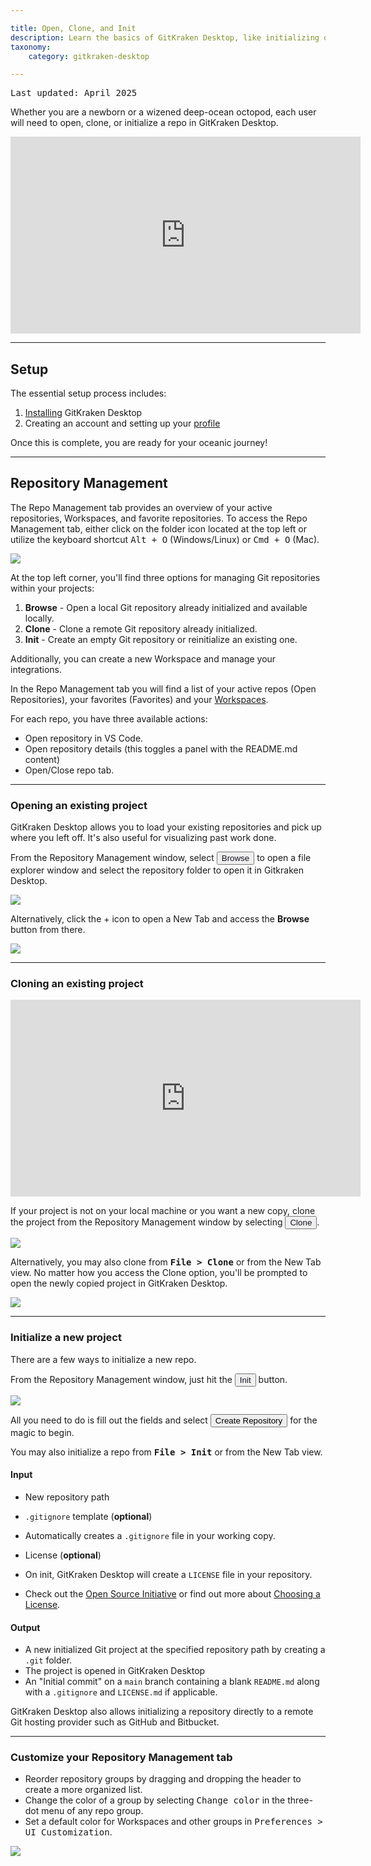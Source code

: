 ```yaml
---

title: Open, Clone, and Init
description: Learn the basics of GitKraken Desktop, like initializing or cloning projects!
taxonomy:
    category: gitkraken-desktop

---
```

<kbd>Last updated: April 2025</kbd>

Whether you are a newborn or a wizened deep-ocean octopod, each user will need to open, clone, or initialize a repo in GitKraken Desktop.

<div class='embed-container embed-container--16-9'>
    <iframe width='560' height='315' src='https://www.youtube.com/embed/8uxrA56VJgY?rel=0&vq=hd1080' frameborder='0' allowfullscreen></iframe>
</div>

***
## Setup
The essential setup process includes:

1. [Installing](/gitkraken-desktop/how-to-install) GitKraken Desktop
2. Creating an account and setting up your [profile](/gitkraken-desktop/profiles)

Once this is complete, you are ready for your oceanic journey!

***
## Repository Management

The Repo Management tab provides an overview of your active repositories, Workspaces, and favorite repositories. To access the Repo Management tab, either click on the folder icon located at the top left or utilize the keyboard shortcut <kbd>Alt + O</kbd> (Windows/Linux) or <kbd>Cmd + O</kbd> (Mac).

<img src='/wp-content/uploads/repo-mgmt-2025.png' class="help-center-img img-bordered">

At the top left corner, you'll find three options for managing Git repositories within your projects:

1. **Browse** - Open a local Git repository already initialized and available locally.
2. **Clone** - Clone a remote Git repository already initialized.
3. **Init** - Create an empty Git repository or reinitialize an existing one.

Additionally, you can create a new Workspace and manage your integrations.

In the Repo Management tab you will find a list of your active repos (Open Repositories), your favorites (Favorites) and your [Workspaces](/gitkraken-desktop/workspaces/).

For each repo, you have three available actions:
* Open repository in VS Code.
* Open repository details (this toggles a panel with the README.md content)
* Open/Close repo tab.


***

### Opening an existing project
GitKraken Desktop allows you to load your existing repositories and pick up where you left off. It's also useful for visualizing past work done.  

From the Repository Management window, select <button class='button button--primary button--ui button--nolink'><span style='color:#141422;'>Browse</span></button> to open a file explorer window and select the repository folder to open it in Gitkraken Desktop.

<img src='/wp-content/uploads/open-repo-2025.png' class="help-center-img img-bordered">

Alternatively, click the + icon to open a New Tab and access the <strong>Browse</strong> button from there.

<img src='/wp-content/uploads/open-new-tab-2025.png' class="help-center-img img-bordered">

***
### Cloning an existing project

<div class='embed-container embed-container--16-9'>
    <iframe width="560" height="315" src="https://www.youtube.com/embed/OA9o09Bq5M8?ecver=1" frameborder="0" allowfullscreen></iframe>
</div>

If your project is not on your local machine or you want a new copy, clone the project from the Repository Management window by selecting <button class='button button--primary button--ui button--nolink'><span style='color:#141422;'>Clone</span></button>.

<img src='/wp-content/uploads/clone-repo-mgmt-2025.png' class="help-center-img img-bordered">

Alternatively, you may also clone from <kbd><strong>File > Clone</strong></kbd> or from the New Tab view. No matter how you access the Clone option, you'll be prompted to open the newly copied project in GitKraken Desktop.

<img src='/wp-content/uploads/clone-url.png' srcset='/wp-content/uploads/clone-url@2x.png 2x' class="help-center-img img-bordered">



***
### Initialize a new project
There are a few ways to initialize a new repo.

From the Repository Management window, just hit the <button class='button button--primary button--ui button--nolink'><span style='color:#141422;'>Init</span></button> button. 

<img src='/wp-content/uploads/init-2025.png' class="help-center-img img-bordered">

All you need to do is fill out the fields and select <button class='button button--success button--ui button--nolink'>Create Repository</span></button> for the magic to begin.

You may also initialize a repo from <kbd><strong>File > Init</strong></kbd> or from the New Tab view. 

#### Input
* New repository path
* `.gitignore` template (**optional**)
 * Automatically creates a `.gitignore` file in your working copy.

* License (**optional**)
 * On init, GitKraken Desktop will create a `LICENSE` file in your repository.
 * Check out the [Open Source Initiative](https://opensource.org/licenses) or find out more about [Choosing a License](http://choosealicense.com/).

#### Output
* A new initialized Git project at the specified repository path by creating a `.git` folder.
* The project is opened in GitKraken Desktop
* An "Initial commit" on a `main` branch containing a blank `README.md` along with a `.gitignore` and `LICENSE.md` if applicable.

 <div class='callout callout--success'>
     <p>GitKraken Desktop also allows initializing a repository directly to a remote Git hosting provider such as GitHub and Bitbucket.</p>
 </div>

***

### Customize your Repository Management tab

* Reorder repository groups by dragging and dropping the header to create a more organized list.
* Change the color of a group by selecting <kbd>Change color</kbd> in the three-dot menu of any repo group. 
* Set a default color for Workspaces and other groups in <kbd>Preferences > UI Customization</kbd>.

<img src='/wp-content/uploads/gkd-repo-mgm-tab-customize1.gif' class="help-center-img img-bordered">


